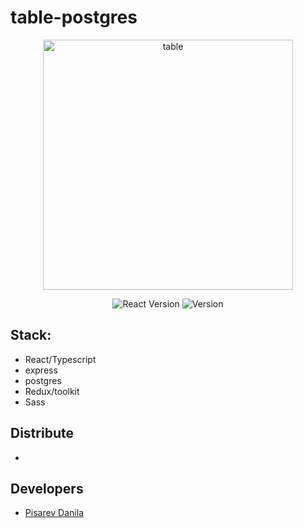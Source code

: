 # table-postgres

<p align="center">
      <img src="https://i.ibb.co/3W85jJP/data-table.png" alt="table" width="400" height="400">
</p>

<p align="center">
   <img src="https://img.shields.io/badge/React-18.2.0-blue" alt="React Version">
   <img src="https://img.shields.io/badge/Version-v1.0(Alpha)-blueviolet" alt="Version">
</p>

## Stack:

- React/Typescript
- express
- postgres
- Redux/toolkit
- Sass

## Distribute

- []()

## Developers

- [Pisarev Danila](https://github.com/jobdn)
